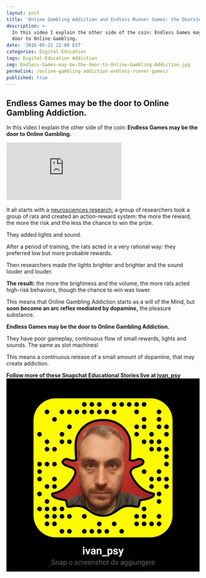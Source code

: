 ```yaml
---
layout: post
title: 'Online Gambling Addiction and Endless Runner Games: the Doorstep?'
description: >-
  In this video I explain the other side of the coin: Endless Games may be the
  door to Online Gambling.
date: '2016-05-21 21:00 EST'
categories: Digital-Education
tags: Digital-Education Addiction
img: Endless-Games-may-be-the-door-to-Online-Gambling-Addiction.jpg
permalink: /online-gambling-addiction-endless-runner-games/
published: true
---
```



## Endless Games may be the door to Online Gambling Addiction.

In this video I explain the other side of the coin: **Endless Games may be the door to Online Gambling.**

<iframe class="youtube-video" src="https://www.youtube.com/embed/zwtZy_NtZJ8" frameborder="0" allowfullscreen></iframe>

It all starts with a [neurosciences research:](http://goo.gl/iGPMIP) a group of researchers took a group of rats and created an action-reward system: the more the reward, the more the risk and the less the chance to win the prize.

They added lights and sound.

After a period of training, the rats acted in a very rational way: they preferred low but more probable rewards.

Then researchers made the lights brighter and brighter and the sound louder and louder.

**The result:** the more the brightness and the volume, the more rats acted high-risk behaviors, though the chance to win was lower.

This means that Online Gambling Addiction starts as a will of the Mind, but **soon become an arc reflex mediated by dopamine,** the pleasure substance.

**Endless Games may be the door to Online Gambling Addiction.**

They have poor gameplay, continuous flow of small rewards, lights and sounds.
The same as slot machines!

This means a continuous release of a small amount of dopamine, that may create addiction.

**Follow more of these Snapchat Educational Stories live at [ivan_psy](https://www.snapchat.com/add/ivan_psy)**
![Snapchat-Avatar-ivan_psy](/images/Snapchat-Avatar-ivan_psy.jpg)
